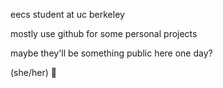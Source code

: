 eecs student at uc berkeley

mostly use github for some personal projects

maybe they'll be something public here one day?

(she/her) 🌺
